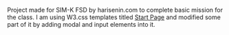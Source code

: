 Project made for SIM-K FSD by harisenin.com to complete basic mission for the class. I am using W3.css templates titled <a href="https://www.w3schools.com/w3css/tryw3css_templates_start_page.htm">Start Page</a> and modified some part of it by adding modal and input elements into it.
